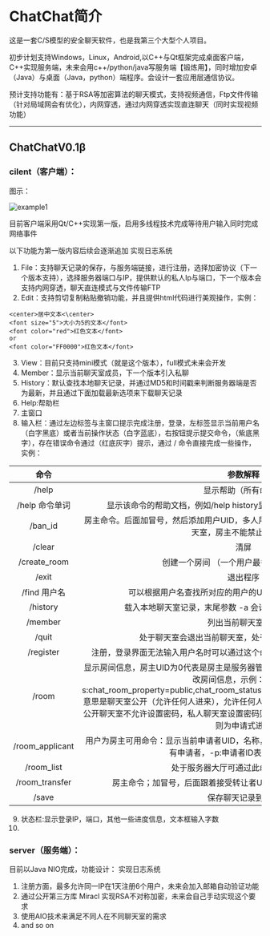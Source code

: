 

# ChatChat简介 
这是一套C/S模型的安全聊天软件，也是我第三个大型个人项目。

初步计划支持Windows，Linux，Android,以C++与Qt框架完成桌面客户端，C++实现服务端，未来会用c++/python/java写服务端【锻炼用】，同时增加安卓（Java）与桌面（Java，python）端程序。会设计一套应用层通信协议。

预计支持功能有：基于RSA等加密算法的聊天模式，支持视频通信，Ftp文件传输（针对局域网会有优化），内网穿透，通过内网穿透实现直连聊天（同时实现视频功能）

***

## ChatChatV0.1β
### cilent（客户端）：

图示：

![example1](http://m.qpic.cn/psc?/V51VgQiX2vBqqf4EuF560KuLpK26zMDd/45NBuzDIW489QBoVep5mcdkMj2xrwioLSM*3Sum8YnT.oG7Vi.kpf2fY7VhPcx1fXxjr0Ak8Yg1WxideiHQ0yBr6GmbRyW*9qP1xtHuipt4!/b&bo=SQUzAwAAAAABF0w!&rf=viewer_4)

目前客户端采用Qt/C++实现第一版，启用多线程技术完成等待用户输入同时完成网络事件

以下功能为第一版内容后续会逐渐追加
实现日志系统

1. File：支持聊天记录的保存，与服务端链接，进行注册，选择加密协议（下一个版本支持），选择服务器端口与IP，提供默认的私人Ip与端口，下一个版本会支持内网穿透，聊天直连模式与文件传输FTP
2. Edit：支持剪切复制粘贴撤销功能，并且提供html代码进行美观操作，实例：
```
<center>居中文本<\center>
<font size="5">大小为5的文本</font>
<font color="red">红色文本</font>
or
<font color="FF0000">红色文本</font>
```
3. View：目前只支持mini模式（就是这个版本），full模式未来会开发
4. Member：显示当前聊天室成员，下一个版本引入私聊
5. History：默认查找本地聊天记录，并通过MD5和时间戳来判断服务器端是否为最新，并且通过下面加载最新选项来下载聊天记录
6. Help:帮助栏
7. 主窗口
8. 输入栏：通过左边标签与主窗口提示完成注册，登录，左标签显示当前用户名（白字黑底）或者当前操作状态（白字蓝底），右按钮提示提交命令，（紫底黑字），存在错误命令通过（红底灰字）提示，通过 / 命令直接完成一些操作，实例：

| 命令 | 参数解释 | 
| :-----:| :----: | 
|/help|显示帮助（所有命令）| 
|/help 命令单词|显示该命令的帮助文档，例如/help history显示history的详细用法与参数提示|
|/ban_id|房主命令。后面加冒号，然后添加用户UID，多人用英文逗号隔开，表示此人禁止进入该聊天室，房主不能禁止自己加入|
|/clear|清屏|
|/create_room|创建一个房间 （一个用户最多创建三个房间）|
|/exit|退出程序|
|/find 用户名|可以根据用户名查找所对应的用户的UID 也可以根据用户UID查询|
|/history|载入本地聊天室记录，末尾参数 -a 会请求服务器获得此聊天室记录|
|/member|列出当前聊天室成员|
|/quit|处于聊天室会退出当前聊天室，处于服务器大厅会退出大厅|
|/register| 注册，登录界面无法输入用户名时可以通过这个命令注册，也可以通过文件->注册实现 | 
|/room|显示房间信息，房主UID为0代表是房主是服务器管理员，如果用户为房主，通过-s:参数修改房间信息，示例：/room -s:chat_room_property=public,chat_room_status=open,chat_room_password_exist=no   意思是聊天室公开（允许任何人进来），允许任何人讨论话题（关闭就是仅允许房主发话）；公开聊天室不允许设置密码，私人聊天室设置密码则允许任何人凭借密码进入，不设置密码则为申请式进入|
|/room_applicant|用户为房主可用命令：显示当前申请者UID，名称，申理由，-y允许所有申请者,-n拒绝所有申请者，-p:申请者ID表示允许通过的人|
|/room_list|处于服务器大厅可通过此命令列出聊天室|
|/room_transfer|房主命令；加冒号，后面跟着接受转让者UID，表示将房主权限转让给对方|
|/save|保存聊天记录到本地|
9. 状态栏:显示登录IP，端口，其他一些进度信息，文本框输入字数
10. 

### server（服务端）：
目前以Java NIO完成，功能设计：
实现日志系统
1. 注册方面，最多允许同一IP在1天注册6个用户，未来会加入邮箱自动验证功能
2. 通过公开第三方库 Miracl 实现RSA不对称加密，未来会自己手动实现这个要求
3. 使用AIO技术来满足不同人在不同聊天室的需求
4. and so on